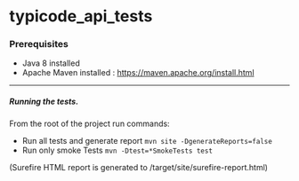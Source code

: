 typicode_api_tests
===

### Prerequisites

* Java 8 installed
* Apache Maven installed :  https://maven.apache.org/install.html

---

##### Running the tests.
From the root of the project run commands:

* Run all tests and generate report `mvn site -DgenerateReports=false`
* Run only smoke Tests `mvn -Dtest=*SmokeTests test`

(Surefire HTML report is generated to /target/site/surefire-report.html)
